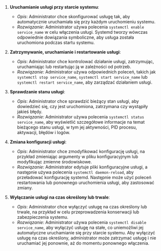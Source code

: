 1. **Uruchamianie usługi przy starcie systemu**:
   - *Opis*: Administrator chce skonfigurować usługę tak, aby automatycznie uruchamiała się przy każdym uruchomieniu systemu.
   - *Rozwiązanie*: Administrator używa polecenia `systemctl enable service_name` w celu włączenia usługi. Systemd tworzy wówczas odpowiednie dowiązania symboliczne, aby usługa została uruchomiona podczas startu systemu.

2. **Zatrzymywanie, uruchamianie i restartowanie usługi**:
   - *Opis*: Administrator chce kontrolować działanie usługi, zatrzymując, uruchamiając lub restartując ją w zależności od potrzeb.
   - *Rozwiązanie*: Administrator używa odpowiednich poleceń, takich jak `systemctl stop service_name`, `systemctl start service_name` lub `systemctl restart service_name`, aby zarządzać działaniem usługi.

3. **Sprawdzanie stanu usługi**:
   - *Opis*: Administrator chce sprawdzić bieżący stan usługi, aby dowiedzieć się, czy jest uruchomiona, zatrzymana czy wystąpiły jakieś błędy.
   - *Rozwiązanie*: Administrator używa polecenia `systemctl status service_name`, aby wyświetlić szczegółowe informacje na temat bieżącego stanu usługi, w tym jej aktywności, PID procesu, aktywacji, błędów i logów.

4. **Zmiana konfiguracji usługi**:
   - *Opis*: Administrator chce zmodyfikować konfigurację usługi, na przykład zmieniając argumenty w pliku konfiguracyjnym lub modyfikując zmienne środowiskowe.
   - *Rozwiązanie*: Administrator edytuje pliki konfiguracyjne usługi, a następnie używa polecenia `systemctl daemon-reload`, aby przeładować konfigurację systemd. Następnie może użyć poleceń restartowania lub ponownego uruchomienia usługi, aby zastosować zmiany.

5. **Wyłączanie usługi na czas określony lub trwale**:
   - *Opis*: Administrator chce wyłączyć usługę na czas określony lub trwale, na przykład w celu przeprowadzenia konserwacji lub zabezpieczenia systemu.
   - *Rozwiązanie*: Administrator używa polecenia `systemctl disable service_name`, aby wyłączyć usługę na stałe, co uniemożliwi jej automatyczne uruchamianie się przy starcie systemu. Aby wyłączyć usługę na czas określony, administrator może zatrzymać usługę i nie uruchamiać jej ponownie, aż do momentu ponownego włączenia.